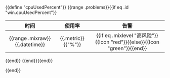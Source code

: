 {{define "cpuUsedPercent"}}
{{range .problems}}{{if eq .id "win.cpuUsedPercent"}}

|              时间              |       使用率        |                                    告警                                   |
|:----------------------------:|:----------------:|:-----------------------------------------------------------------------:|
| {{range .mixraw}}  {{.datetime}} | {{.metric}}{{"%"}} | {{if eq  .mixlevel  "高风险"}}{{Icon "red"}}{{else}}{{Icon "green"}}{{end}}|
{{end}}
{{end}}{{end}}

{{end}}